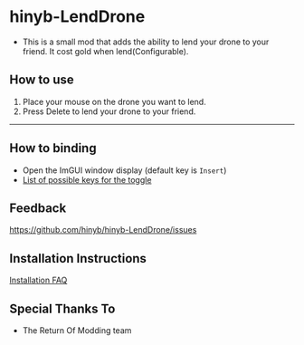 # hinyb-LendDrone
* This is a small mod that adds the ability to lend your drone to your friend. It cost gold when lend(Configurable).

## How to use
1. Place your mouse on the drone you want to lend.
2. Press Delete to lend your drone to your friend.
---

## How to binding 
* Open the ImGUI window display (default key is `Insert`)
* [List of possible keys for the toggle](https://oprypin.github.io/crystal-imgui/ImGui/ImGuiKey.html)

## Feedback
https://github.com/hinyb/hinyb-LendDrone/issues

## Installation Instructions

[Installation FAQ](https://docs.google.com/document/u/1/d/1NgLwb8noRLvlV9keNc_GF2aVzjARvUjpND2rxFgxyfw/edit?usp=sharing)

## Special Thanks To
* The Return Of Modding team